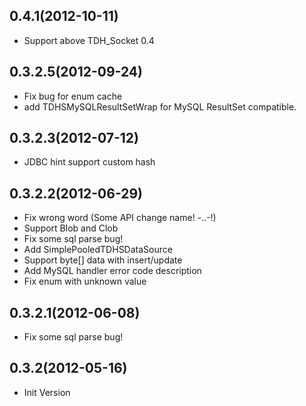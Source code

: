 0.4.1(2012-10-11)
---------------------------
* Support above TDH_Socket 0.4

0.3.2.5(2012-09-24)
---------------------------
* Fix bug for enum cache
* add TDHSMySQLResultSetWrap for MySQL ResultSet compatible.

0.3.2.3(2012-07-12)
---------------------------
* JDBC hint support custom hash

0.3.2.2(2012-06-29)
---------------------------
* Fix wrong word  (Some API change name! -..-!)
* Support Blob and Clob
* Fix some sql parse bug!
* Add SimplePooledTDHSDataSource
* Support byte[] data with insert/update
* Add MySQL handler error code description
* Fix enum with unknown value

0.3.2.1(2012-06-08)
---------------------------
* Fix some sql parse bug!

0.3.2(2012-05-16)
---------------------------
* Init Version